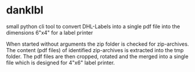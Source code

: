 # danklbl

small python cli tool to convert DHL-Labels into a single pdf file into the dimensions 6"x4" for a label printer

When started without arguments the zip folder is checked for zip-archives. The content (pdf files) of identified 
zip-archives is extracted into the tmp folder. The pdf files are then cropped, rotated and the merged into
a single file which is designed for 4"x6" label printer.